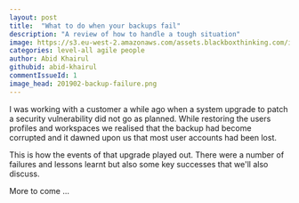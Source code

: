 ```yaml
---
layout: post
title:  "What to do when your backups fail"
description: "A review of how to handle a tough situation"
image: https://s3.eu-west-2.amazonaws.com/assets.blackboxthinking.com/images/201902-backup-failure.png
categories: level-all agile people
author: Abid Khairul
githubid: abid-khairul
commentIssueId: 1
image_head: 201902-backup-failure.png
---
```


I was working with a customer a while ago when a system upgrade to patch a security vulnerability did not go as planned. While restoring the users profiles and workspaces we realised that the backup had become corrupted and it dawned upon us that most user accounts had been lost.

This is how the events of that upgrade played out. There were a number of failures and lessons learnt but also some key successes that we'll also discuss.

More to come ...


